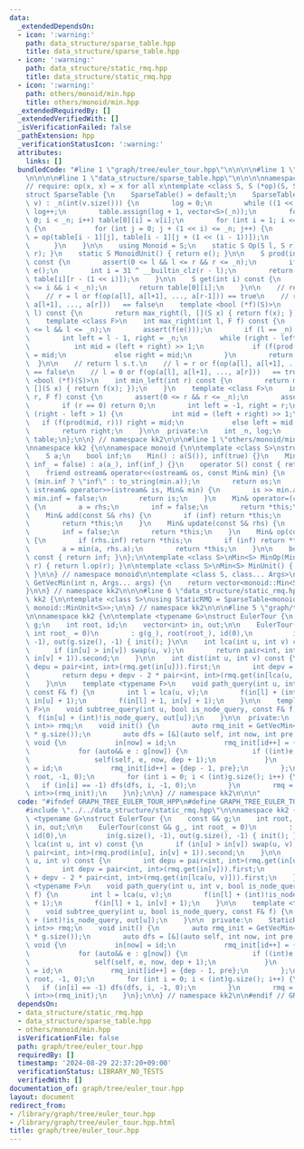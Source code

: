 ```yaml
---
data:
  _extendedDependsOn:
  - icon: ':warning:'
    path: data_structure/sparse_table.hpp
    title: data_structure/sparse_table.hpp
  - icon: ':warning:'
    path: data_structure/static_rmq.hpp
    title: data_structure/static_rmq.hpp
  - icon: ':warning:'
    path: others/monoid/min.hpp
    title: others/monoid/min.hpp
  _extendedRequiredBy: []
  _extendedVerifiedWith: []
  _isVerificationFailed: false
  _pathExtension: hpp
  _verificationStatusIcon: ':warning:'
  attributes:
    links: []
  bundledCode: "#line 1 \"graph/tree/euler_tour.hpp\"\n\n\n\n#line 1 \"data_structure/static_rmq.hpp\"\
    \n\n\n\n#line 1 \"data_structure/sparse_table.hpp\"\n\n\n\nnamespace kk2 {\n\n\
    // require: op(x, x) = x for all x\ntemplate <class S, S (*op)(S, S), S (*e)()>\n\
    struct SparseTable {\n    SparseTable() = default;\n    SparseTable(const vector<S>&\
    \ v) : _n(int(v.size())) {\n        log = 0;\n        while ((1 << log) < _n)\
    \ log++;\n        table.assign(log + 1, vector<S>(_n));\n        for (int i =\
    \ 0; i < _n; i++) table[0][i] = v[i];\n        for (int i = 1; i <= log; i++)\
    \ {\n            for (int j = 0; j + (1 << i) <= _n; j++) {\n                table[i][j]\
    \ = op(table[i - 1][j], table[i - 1][j + (1 << (i - 1))]);\n            }\n  \
    \      }\n    }\n\n    using Monoid = S;\n    static S Op(S l, S r) { return op(l,\
    \ r); }\n    static S MonoidUnit() { return e(); }\n\n    S prod(int l, int r)\
    \ const {\n        assert(0 <= l && l <= r && r <= _n);\n        if (l == r) return\
    \ e();\n        int i = 31 ^ __builtin_clz(r - l);\n        return op(table[i][l],\
    \ table[i][r - (1 << i)]);\n    }\n\n    S get(int i) const {\n        assert(0\
    \ <= i && i < _n);\n        return table[0][i];\n    }\n\n    // return r s.t.\n\
    \    // r = l or f(op(a[l], a[l+1], ..., a[r-1])) == true\n    // r = n or f(op(a[l],\
    \ a[l+1], ..., a[r]))   == false\n    template <bool (*f)(S)>\n    int max_right(int\
    \ l) const {\n        return max_right(l, [](S x) { return f(x); });\n    }\n\
    \    template <class F>\n    int max_right(int l, F f) const {\n        assert(0\
    \ <= l && l <= _n);\n        assert(f(e()));\n        if (l == _n) return _n;\n\
    \        int left = l - 1, right = _n;\n        while (right - left > 1) {\n \
    \           int mid = (left + right) >> 1;\n            if (f(prod(l, mid))) left\
    \ = mid;\n            else right = mid;\n        }\n        return right;\n  \
    \  }\n\n    // return l s.t.\n    // l = r or f(op(a[l], a[l+1], ..., a[r-1]))\
    \ == false\n    // l = 0 or f(op(a[l], a[l+1], ..., a[r]))   == true\n    template\
    \ <bool (*f)(S)>\n    int min_left(int r) const {\n        return min_left(r,\
    \ [](S x) { return f(x); });\n    }\n    template <class F>\n    int min_left(int\
    \ r, F f) const {\n        assert(0 <= r && r <= _n);\n        assert(f(e()));\n\
    \        if (r == 0) return 0;\n        int left = -1, right = r;\n        while\
    \ (right - left > 1) {\n            int mid = (left + right) >> 1;\n         \
    \   if (f(prod(mid, r))) right = mid;\n            else left = mid;\n        }\n\
    \        return right;\n    }\n\n  private:\n    int _n, log;\n    vector<vector<S>>\
    \ table;\n};\n\n} // namespace kk2\n\n\n#line 1 \"others/monoid/min.hpp\"\n\n\n\
    \nnamespace kk2 {\n\nnamespace monoid {\n\ntemplate <class S>\nstruct Min {\n\
    \    S a;\n    bool inf;\n    Min() : a(S()), inf(true) {}\n    Min(S a_, bool\
    \ inf_ = false) : a(a_), inf(inf_) {}\n    operator S() const { return a; }\n\
    \    friend ostream& operator<<(ostream& os, const Min& min) {\n        os <<\
    \ (min.inf ? \"inf\" : to_string(min.a));\n        return os;\n    }\n    friend\
    \ istream& operator>>(istream& is, Min& min) {\n        is >> min.a;\n       \
    \ min.inf = false;\n        return is;\n    }\n    Min& operator=(const S& rhs)\
    \ {\n        a = rhs;\n        inf = false;\n        return *this;\n    }\n\n\
    \    Min& add(const S& rhs) {\n        if (inf) return *this;\n        a += rhs;\n\
    \        return *this;\n    }\n    Min& update(const S& rhs) {\n        a = rhs;\n\
    \        inf = false;\n        return *this;\n    }\n    Min& op(const Min& rhs)\
    \ {\n        if (rhs.inf) return *this;\n        if (inf) return *this = rhs;\n\
    \        a = min(a, rhs.a);\n        return *this;\n    }\n\n    bool is_inf()\
    \ const { return inf; }\n};\n\ntemplate <class S>\nMin<S> MinOp(Min<S> l, Min<S>\
    \ r) { return l.op(r); }\n\ntemplate <class S>\nMin<S> MinUnit() { return Min<S>();\
    \ }\n\n} // namespace monoid\n\ntemplate <class S, class... Args>\nvector<monoid::Min<S>>\
    \ GetVecMin(int n, Args... args) {\n    return vector<monoid::Min<S>>(n, monoid::Min<S>(args...));\n\
    }\n\n} // namespace kk2\n\n\n#line 6 \"data_structure/static_rmq.hpp\"\n\nnamespace\
    \ kk2 {\n\ntemplate <class S>\nusing StaticRMQ = SparseTable<monoid::Min<S>, monoid::MinOp<S>,\
    \ monoid::MinUnit<S>>;\n\n} // namespace kk2\n\n\n#line 5 \"graph/tree/euler_tour.hpp\"\
    \n\nnamespace kk2 {\n\ntemplate <typename G>\nstruct EulerTour {\n    const G&\
    \ g;\n    int root, id;\n    vector<int> in, out;\n\n    EulerTour(const G& g_,\
    \ int root_ = 0)\n        : g(g_), root(root_), id(0),\n          in(g.size(),\
    \ -1), out(g.size(), -1) { init(); }\n\n    int lca(int u, int v) const {\n  \
    \      if (in[u] > in[v]) swap(u, v);\n        return pair<int, int>(rmq.prod(in[u],\
    \ in[v] + 1)).second;\n    }\n\n    int dist(int u, int v) const {\n        int\
    \ depu = pair<int, int>(rmq.get(in[u])).first;\n        int depv = pair<int, int>(rmq.get(in[v])).first;\n\
    \        return depu + depv - 2 * pair<int, int>(rmq.get(in[lca(u, v)])).first;\n\
    \    }\n\n    template <typename F>\n    void path_query(int u, int v, bool is_node_query,\
    \ const F& f) {\n        int l = lca(u, v);\n        f(in[l] + (int)!is_node_query,\
    \ in[u] + 1);\n        f(in[l] + 1, in[v] + 1);\n    }\n\n    template <typename\
    \ F>\n    void subtree_query(int u, bool is_node_query, const F& f) {\n      \
    \  f(in[u] + (int)!is_node_query, out[u]);\n    }\n\n  private:\n    StaticRMQ<pair<int,\
    \ int>> rmq;\n    void init() {\n        auto rmq_init = GetVecMin<pair<int, int>>(2\
    \ * g.size());\n        auto dfs = [&](auto self, int now, int pre, int dep) ->\
    \ void {\n            in[now] = id;\n            rmq_init[id++] = {dep, now};\n\
    \            for (auto&& e : g[now]) {\n                if ((int)e == pre) continue;\n\
    \                self(self, e, now, dep + 1);\n            }\n            out[now]\
    \ = id;\n            rmq_init[id++] = {dep - 1, pre};\n        };\n        dfs(dfs,\
    \ root, -1, 0);\n        for (int i = 0; i < (int)g.size(); i++) {\n         \
    \   if (in[i] == -1) dfs(dfs, i, -1, 0);\n        }\n        rmq = StaticRMQ<pair<int,\
    \ int>>(rmq_init);\n    }\n};\n\n} // namespace kk2\n\n\n"
  code: "#ifndef GRAPH_TREE_EULER_TOUR_HPP\n#define GRAPH_TREE_EULER_TOUR_HPP 1\n\n\
    #include \"../../data_structure/static_rmq.hpp\"\n\nnamespace kk2 {\n\ntemplate\
    \ <typename G>\nstruct EulerTour {\n    const G& g;\n    int root, id;\n    vector<int>\
    \ in, out;\n\n    EulerTour(const G& g_, int root_ = 0)\n        : g(g_), root(root_),\
    \ id(0),\n          in(g.size(), -1), out(g.size(), -1) { init(); }\n\n    int\
    \ lca(int u, int v) const {\n        if (in[u] > in[v]) swap(u, v);\n        return\
    \ pair<int, int>(rmq.prod(in[u], in[v] + 1)).second;\n    }\n\n    int dist(int\
    \ u, int v) const {\n        int depu = pair<int, int>(rmq.get(in[u])).first;\n\
    \        int depv = pair<int, int>(rmq.get(in[v])).first;\n        return depu\
    \ + depv - 2 * pair<int, int>(rmq.get(in[lca(u, v)])).first;\n    }\n\n    template\
    \ <typename F>\n    void path_query(int u, int v, bool is_node_query, const F&\
    \ f) {\n        int l = lca(u, v);\n        f(in[l] + (int)!is_node_query, in[u]\
    \ + 1);\n        f(in[l] + 1, in[v] + 1);\n    }\n\n    template <typename F>\n\
    \    void subtree_query(int u, bool is_node_query, const F& f) {\n        f(in[u]\
    \ + (int)!is_node_query, out[u]);\n    }\n\n  private:\n    StaticRMQ<pair<int,\
    \ int>> rmq;\n    void init() {\n        auto rmq_init = GetVecMin<pair<int, int>>(2\
    \ * g.size());\n        auto dfs = [&](auto self, int now, int pre, int dep) ->\
    \ void {\n            in[now] = id;\n            rmq_init[id++] = {dep, now};\n\
    \            for (auto&& e : g[now]) {\n                if ((int)e == pre) continue;\n\
    \                self(self, e, now, dep + 1);\n            }\n            out[now]\
    \ = id;\n            rmq_init[id++] = {dep - 1, pre};\n        };\n        dfs(dfs,\
    \ root, -1, 0);\n        for (int i = 0; i < (int)g.size(); i++) {\n         \
    \   if (in[i] == -1) dfs(dfs, i, -1, 0);\n        }\n        rmq = StaticRMQ<pair<int,\
    \ int>>(rmq_init);\n    }\n};\n\n} // namespace kk2\n\n#endif // GRAPH_TREE_EULER_TOUR_HPP\n"
  dependsOn:
  - data_structure/static_rmq.hpp
  - data_structure/sparse_table.hpp
  - others/monoid/min.hpp
  isVerificationFile: false
  path: graph/tree/euler_tour.hpp
  requiredBy: []
  timestamp: '2024-08-29 22:37:20+09:00'
  verificationStatus: LIBRARY_NO_TESTS
  verifiedWith: []
documentation_of: graph/tree/euler_tour.hpp
layout: document
redirect_from:
- /library/graph/tree/euler_tour.hpp
- /library/graph/tree/euler_tour.hpp.html
title: graph/tree/euler_tour.hpp
---
```

